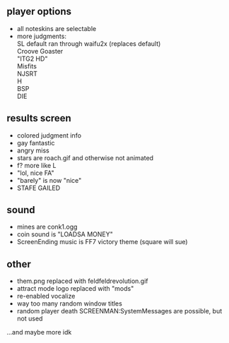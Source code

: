 ## player options
- all noteskins are selectable
- more judgments:  
SL default ran through waifu2x (replaces default)  
Croove Goaster  
"ITG2 HD"  
Misfits  
NJSRT  
H  
BSP  
DIE  

## results screen
- colored judgment info
- gay fantastic
- angry miss
- stars are roach.gif and otherwise not animated
- f? more like L
- "lol, nice FA"
- "barely" is now "nice"
- STAFE GAILED

## sound
- mines are conk1.ogg
- coin sound is "LOADSA MONEY"
- ScreenEnding music is FF7 victory theme (square will sue)

## other
- them.png replaced with feldfeldrevolution.gif
- attract mode logo replaced with "mods"
- re-enabled vocalize
- way too many random window titles
- random player death SCREENMAN:SystemMessages are possible, but not used

...and maybe more idk
